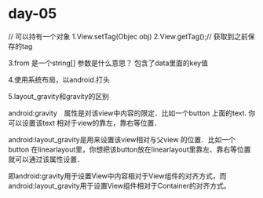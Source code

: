 # day-05

// 可以持有一个对象
1.View.setTag(Objec obj)
2.View.getTag();// 获取到之前保存的tag

3.from 是一个string[] 参数是什么意思？
包含了data里面的key值

4.使用系统布局，以android.打头

5.layout_gravity和gravity的区别

android:gravity　属性是对该view中内容的限定．比如一个button 上面的text. 你可以设置该text 相对于view的靠左，靠右等位置．

android:layout_gravity是用来设置该view相对与父view 的位置．比如一个button 在linearlayout里，你想把该button放在linearlayout里靠左、靠右等位置就可以通过该属性设置． 
 
即android:gravity用于设置View中内容相对于View组件的对齐方式，而android:layout_gravity用于设置View组件相对于Container的对齐方式。

